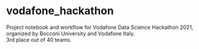 # vodafone_hackathon
Project notebook and workflow for Vodafone Data Science Hackathon 2021, organized by Bocconi University and Vodafone Italy.\
3rd place out of 40 teams.
